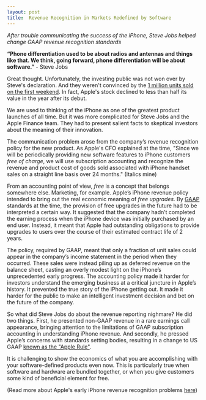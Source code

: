 ```yaml
---
layout: post
title:  Revenue Recognition in Markets Redefined by Software 
---
```


*After trouble communicating the success of the iPhone, Steve Jobs helped change GAAP revenue recognition standards*

<!--excerpt--> 


**“Phone differentiation used to be about radios and antennas and things like that. We think, going forward, phone differentiation will be about software.”** - Steve Jobs

Great thought.  Unfortunately, the investing public was not won over by Steve's declaration.  And they weren't convinced by the [1 million units sold on the first weekend](https://www.nytimes.com/2008/07/15/technology/15apple.html).  In fact, Apple's stock declined to less than half its value in the year after its debut. 

We are used to thinking of the iPhone as one of the greatest product launches of all time.  But it was more complicated for Steve Jobs and the Apple Finance team.  They had to present salient facts to skeptical investors about the  meaning of their innovation.

The communication problem arose from the company’s revenue recognition policy for the new product.  As Apple's CFO explained at the time, "Since we will be periodically providing new software features to iPhone customers *free of charge*, we will use subscription accounting and recognize the revenue and product cost of goods sold associated with iPhone handset sales on a straight line basis over 24 months." (Italics mine)

From an accounting point of view, *free* is a concept that belongs somewhere else.  Marketing, for example.   Apple’s iPhone revenue policy intended to bring out the real economic meaning of *free upgrades*.  By [GAAP](https://www.investopedia.com/terms/g/gaap.asp) standards at the time, the provision of free upgrades in the future had to be interpreted a certain way.  It suggested that the company hadn’t completed the earning process when the iPhone device was initially purchased by an end user.  Instead, it meant that Apple had outstanding obligations to provide upgrades to users over the course of their estimated contract life of 2 years.

The policy, required by GAAP, meant that only a fraction of unit sales could appear in the company’s income statement in the period when they occurred.  These sales were instead piling up as deferred revenue on the balance sheet, casting an overly modest light on the iPhone’s unprecedented early progress.  The accounting policy made it harder for investors understand the emerging business at a critical juncture in Apple’s history.  It prevented the true story of the iPhone getting out.  It made it harder for the public to make an intelligent investment decision and bet on the future of the company.

So what did Steve Jobs do about the revenue reporting nighmare?  He did two things.  First, he presented non-GAAP revenue in a rare earnings call appearance, bringing attention to the limitations of GAAP subscription accounting in understanding iPhone revenue.  And secondly, he pressed Apple’s concerns with standards setting bodies, resulting in a change to US GAAP [known as the "Apple Rule"](https://cfo1.wordpress.com/2009/10/14/eitf-issue-09-3-certain-revenue-arrangements-that-include-software-elements-aka-the-apple-rule/).  

It is challenging to show the economics of what you are accomplishing with your software-defined products even now.  This is particularly true when software and hardware are bundled together, or when you give customers some kind of beneficial element for free.  

(Read more about Apple's early iPhone revenue recognition problems [here](https://appleinsider.com/articles/09/10/21/inside_apples_iphone_subscription_accounting_changes))
